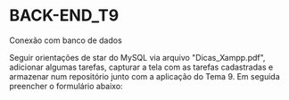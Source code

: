 # BACK-END_T9
Conexão com banco de dados

Seguir orientações de star do MySQL via arquivo "Dicas_Xampp.pdf", adicionar algumas tarefas, capturar a tela com as tarefas cadastradas e armazenar num repositório junto com a aplicação do Tema 9. Em seguida preencher o formulário abaixo:

